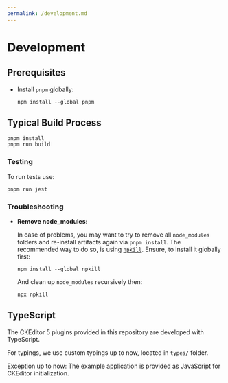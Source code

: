 ```yaml
---
permalink: /development.md
---
```

# Development

## Prerequisites

* Install `pnpm` globally:

    ```text
    npm install --global pnpm
    ```

## Typical Build Process

```text
pnpm install
pnpm run build
```

### Testing

To run tests use:

```text
pnpm run jest
```

### Troubleshooting

* **Remove node_modules:**

    In case of problems, you may want to try to remove all `node_modules`
    folders and re-install artifacts again via `pnpm install`. The recommended way
    to do so, is using [`npkill`](https://www.npmjs.com/package/npkill). Ensure,
    to install it globally first:

    ```text
    npm install --global npkill
    ```

    And clean up `node_modules` recursively then:

    ```text
    npx npkill
    ```

## TypeScript

The CKEditor 5 plugins provided in this repository are developed with
TypeScript.

For typings, we use custom typings up to now, located in `types/` folder.

Exception up to now: The example application is provided as JavaScript for
CKEditor initialization.

<!-- ===========================================================[References] -->

[DefinitelyTyped]: <https://github.com/DefinitelyTyped/DefinitelyTyped> "DefinitelyTyped/DefinitelyTyped: The repository for high quality TypeScript type definitions."
[types/ckeditor__ckeditor5-core]: <https://github.com/DefinitelyTyped/DefinitelyTyped/tree/master/types/ckeditor__ckeditor5-core> "@ckeditor/ckeditor-core at DefinitelyTyped"
